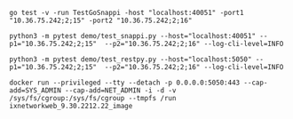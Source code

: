 ```go test -v -run TestGoSnappi -host "localhost:40051" -port1 "10.36.75.242;2;15" -port2 "10.36.75.242;2;16"```

```python3 -m pytest demo/test_snappi.py --host="localhost:40051" --p1="10.36.75.242;2;15"  --p2="10.36.75.242;2;16" --log-cli-level=INFO```

```python3 -m pytest demo/test_restpy.py --host="localhost:5050" --p1="10.36.75.242;2;15"  --p2="10.36.75.242;2;16" --log-cli-level=INFO```

```docker run --privileged --tty --detach -p 0.0.0.0:5050:443 --cap-add=SYS_ADMIN --cap-add=NET_ADMIN -i -d -v /sys/fs/cgroup:/sys/fs/cgroup --tmpfs /run ixnetworkweb_9.30.2212.22_image```